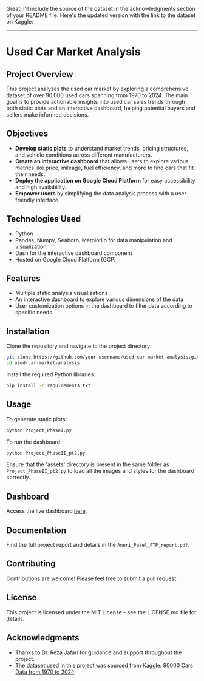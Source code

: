 Great! I'll include the source of the dataset in the acknowledgments section of your README file. Here's the updated version with the link to the dataset on Kaggle:

---

# Used Car Market Analysis

## Project Overview
This project analyzes the used car market by exploring a comprehensive dataset of over 90,000 used cars spanning from 1970 to 2024. The main goal is to provide actionable insights into used car sales trends through both static plots and an interactive dashboard, helping potential buyers and sellers make informed decisions.

## Objectives
- **Develop static plots** to understand market trends, pricing structures, and vehicle conditions across different manufacturers.
- **Create an interactive dashboard** that allows users to explore various metrics like price, mileage, fuel efficiency, and more to find cars that fit their needs.
- **Deploy the application on Google Cloud Platform** for easy accessibility and high availability.
- **Empower users** by simplifying the data analysis process with a user-friendly interface.

## Technologies Used
- Python
- Pandas, Numpy, Seaborn, Matplotlib for data manipulation and visualization
- Dash for the interactive dashboard component
- Hosted on Google Cloud Platform (GCP)

## Features
- Multiple static analysis visualizations
- An interactive dashboard to explore various dimensions of the data
- User customization options in the dashboard to filter data according to specific needs

## Installation
Clone the repository and navigate to the project directory:
```bash
git clone https://github.com/your-username/used-car-market-analysis.git
cd used-car-market-analysis
```

Install the required Python libraries:
```bash
pip install -r requirements.txt
```

## Usage
To generate static plots:
```bash
python Project_PhaseI.py
```

To run the dashboard:
```bash
python Project_PhaseII_pt2.py
```

Ensure that the 'assets' directory is present in the same folder as `Project_PhaseII_pt2.py` to load all the images and styles for the dashboard correctly.

## Dashboard
Access the live dashboard [here](https://dashapp-4zxmgsvi2q-ue.a.run.app).

## Documentation
Find the full project report and details in the `Aneri_Patel_FTP_report.pdf`.

## Contributing
Contributions are welcome! Please feel free to submit a pull request.

## License
This project is licensed under the MIT License - see the LICENSE.md file for details.

## Acknowledgments
- Thanks to Dr. Reza Jafari for guidance and support throughout the project.
- The dataset used in this project was sourced from Kaggle: [90000 Cars Data from 1970 to 2024](https://www.kaggle.com/datasets/meruvulikith/90000-cars-data-from-1970-to-2024).



